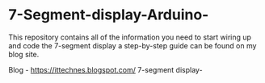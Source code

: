 # 7-Segment-display-Arduino-
This repository contains all of the information you need to start wiring up and code the 7-segment display a step-by-step guide can be found on my blog site.

Blog - https://ittechnes.blogspot.com/
7-segment display-
